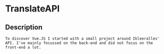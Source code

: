 # TranslateAPI

## Description
```
To discover Vue.JS I started with a small project around Ikleeralles' API. I've mainly focussed on the back-end and did not focus on the front-end a lot. 
```
